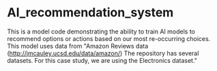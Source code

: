 # AI_recommendation_system
This is a model code demonstrating the ability to train AI models to recommend options or actions based on our most re-occurring choices. This model uses data from "Amazon Reviews data (http://jmcauley.ucsd.edu/data/amazon/) The repository has several datasets. For this case study, we are using the Electronics dataset."
